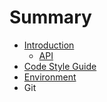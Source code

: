 # Summary

* [Introduction](README.md)
  * [API](api.md)
* [Code Style Guide](code-style-guide.md)
* [Environment](environment.md)
* Git


